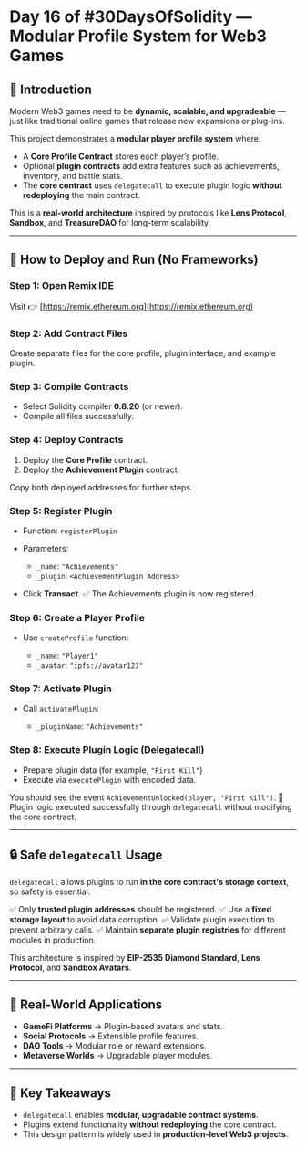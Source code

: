 # Day 16 of #30DaysOfSolidity — Modular Profile System for Web3 Games

## 🎯 Introduction

Modern Web3 games need to be **dynamic, scalable, and upgradeable** — just like traditional online games that release new expansions or plug-ins.

This project demonstrates a **modular player profile system** where:

* A **Core Profile Contract** stores each player’s profile.
* Optional **plugin contracts** add extra features such as achievements, inventory, and battle stats.
* The **core contract** uses `delegatecall` to execute plugin logic **without redeploying** the main contract.

This is a **real-world architecture** inspired by protocols like **Lens Protocol**, **Sandbox**, and **TreasureDAO** for long-term scalability.

---

## 🧪 How to Deploy and Run (No Frameworks)

### Step 1: Open Remix IDE

Visit 👉 [https://remix.ethereum.org](https://remix.ethereum.org)

### Step 2: Add Contract Files

Create separate files for the core profile, plugin interface, and example plugin.

### Step 3: Compile Contracts

* Select Solidity compiler **0.8.20** (or newer).
* Compile all files successfully.

### Step 4: Deploy Contracts

1. Deploy the **Core Profile** contract.
2. Deploy the **Achievement Plugin** contract.

Copy both deployed addresses for further steps.

### Step 5: Register Plugin

* Function: `registerPlugin`
* Parameters:

  * `_name`: `"Achievements"`
  * `_plugin`: `<AchievementPlugin Address>`
* Click **Transact**.
  ✅ The Achievements plugin is now registered.

### Step 6: Create a Player Profile

* Use `createProfile` function:

  * `_name`: `"Player1"`
  * `_avatar`: `"ipfs://avatar123"`

### Step 7: Activate Plugin

* Call `activatePlugin`:

  * `_pluginName`: `"Achievements"`

### Step 8: Execute Plugin Logic (Delegatecall)

* Prepare plugin data (for example, `"First Kill"`)
* Execute via `executePlugin` with encoded data.

You should see the event `AchievementUnlocked(player, "First Kill")`.
🎉 Plugin logic executed successfully through `delegatecall` without modifying the core contract.

---

## 🔒 Safe `delegatecall` Usage

`delegatecall` allows plugins to run **in the core contract's storage context**, so safety is essential:

✅ Only **trusted plugin addresses** should be registered.
✅ Use a **fixed storage layout** to avoid data corruption.
✅ Validate plugin execution to prevent arbitrary calls.
✅ Maintain **separate plugin registries** for different modules in production.

This architecture is inspired by **EIP-2535 Diamond Standard**, **Lens Protocol**, and **Sandbox Avatars**.

---

## 🚀 Real-World Applications

* **GameFi Platforms** → Plugin-based avatars and stats.
* **Social Protocols** → Extensible profile features.
* **DAO Tools** → Modular role or reward extensions.
* **Metaverse Worlds** → Upgradable player modules.

---

## 🧠 Key Takeaways

* `delegatecall` enables **modular, upgradable contract systems**.
* Plugins extend functionality **without redeploying** the core contract.
* This design pattern is widely used in **production-level Web3 projects**.

